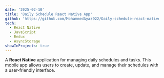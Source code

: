 ```yaml
---
date: '2025-02-10'
title: 'Daily Schedule React Native App'
github: 'https://github.com/MohammedAyaz922/Daily-schedule-react-native-app'
tech:
  - React Native
  - JavaScript
  - Redux
  - AsyncStorage
showInProjects: true
---
```


A **React Native** application for managing daily schedules and tasks. This mobile app allows users to create, update, and manage their schedules with a user-friendly interface.
